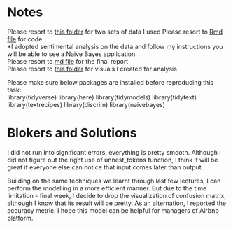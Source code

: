 # Notes 
Please resort to [this folder](data) for two sets of data I used
Please resort to [Rmd file](Airbnb-Comments-Sentimental-Analysis-and-Model.Rmd) for code  
*I adopted sentimental analysis on the data and follow my instructions you will be able to see a Naive Bayes application.  
Please resort to [md file](Airbnb-Comments-Sentimental-Analysis-and-Model.md) for the final report  
Please resort to [this folder](Airbnb-Comments-Sentimental-Analysis-and-Model_files) for visuals I created for analysis

Please make sure below packages are installed before reproducing this task:  
library(tidyverse)
library(here)
library(tidymodels)
library(tidytext)
library(textrecipes)
library(discrim)
library(naivebayes)

# Blokers and Solutions
I did not run into significant errors, everything is pretty smooth. Although I did not figure out the right use of unnest_tokens function, I think it will be great if everyone else can notice that input comes later than output. 

Building on the same techniques we learnt through last few lectures, I can perform the modelling in a more efficient manner. But due to the time limitation - final week, I decide to drop the visualization of confusion matrix, although I know that its result will be pretty. As an alternation, I reported the accuracy metric. I hope this model can be helpful for managers of Airbnb platform. 
